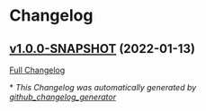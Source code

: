# Changelog

## [v1.0.0-SNAPSHOT](https://github.com/NASA-PDS/registry-harvest-cli/tree/v1.0.0-SNAPSHOT) (2022-01-13)

[Full Changelog](https://github.com/NASA-PDS/registry-harvest-cli/compare/f21d28932d4e224d97686ac49fc2e4620a8c93fa...v1.0.0-SNAPSHOT)



\* *This Changelog was automatically generated by [github_changelog_generator](https://github.com/github-changelog-generator/github-changelog-generator)*
